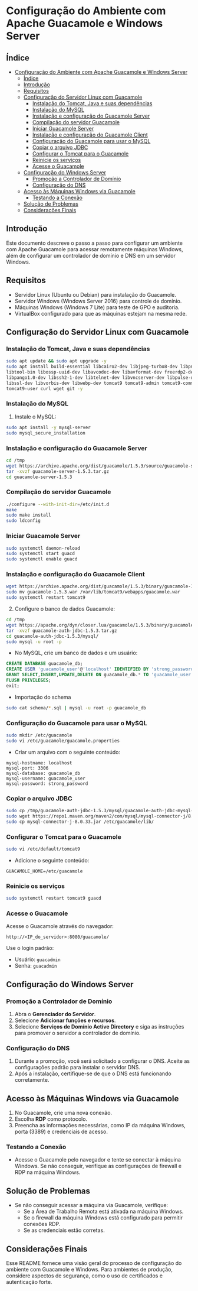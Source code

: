 # Configuração do Ambiente com Apache Guacamole e Windows Server

## Índice

- [Configuração do Ambiente com Apache Guacamole e Windows Server](#configuração-do-ambiente-com-apache-guacamole-e-windows-server)
  - [Índice](#índice)
  - [Introdução](#introdução)
  - [Requisitos](#requisitos)
  - [Configuração do Servidor Linux com Guacamole](#configuração-do-servidor-linux-com-guacamole)
    - [Instalação do Tomcat, Java e suas dependências](#instalação-do-tomcat-java-e-suas-dependências)
    - [Instalação do MySQL](#instalação-do-mysql)
    - [Instalação e configuração do Guacamole Server](#instalação-e-configuração-do-guacamole-server)
    - [Compilação do servidor Guacamole](#compilação-do-servidor-guacamole)
    - [Iniciar Guacamole Server](#iniciar-guacamole-server)
    - [Instalação e configuração do Guacamole Client](#instalação-e-configuração-do-guacamole-client)
    - [Configuração do Guacamole para usar o MySQL](#configuração-do-guacamole-para-usar-o-mysql)
    - [Copiar o arquivo JDBC](#copiar-o-arquivo-jdbc)
    - [Configurar o Tomcat para o Guacamole](#configurar-o-tomcat-para-o-guacamole)
    - [Reinicie os serviços](#reinicie-os-serviços)
    - [Acesse o Guacamole](#acesse-o-guacamole)
  - [Configuração do Windows Server](#configuração-do-windows-server)
    - [Promoção a Controlador de Domínio](#promoção-a-controlador-de-domínio)
    - [Configuração do DNS](#configuração-do-dns)
  - [Acesso às Máquinas Windows via Guacamole](#acesso-às-máquinas-windows-via-guacamole)
    - [Testando a Conexão](#testando-a-conexão)
  - [Solução de Problemas](#solução-de-problemas)
  - [Considerações Finais](#considerações-finais)

## Introdução

Este documento descreve o passo a passo para configurar um ambiente com Apache Guacamole para acessar remotamente máquinas Windows, além de configurar um controlador de domínio e DNS em um servidor Windows.

## Requisitos

- Servidor Linux (Ubuntu ou Debian) para instalação do Guacamole.
- Servidor Windows (Windows Server 2016) para controle de domínio.
- Máquinas Windows (Windows 7 Lite) para teste de GPO e auditoria.
- VirtualBox configurado para que as máquinas estejam na mesma rede.

## Configuração do Servidor Linux com Guacamole

### Instalação do Tomcat, Java e suas dependências

```bash
sudo apt update && sudo apt upgrade -y
sudo apt install build-essential libcairo2-dev libjpeg-turbo8-dev libpng-dev \
libtool-bin libossp-uuid-dev libavcodec-dev libavformat-dev freerdp2-dev \
libpango1.0-dev libssh2-1-dev libtelnet-dev libvncserver-dev libpulse-dev \
libssl-dev libvorbis-dev libwebp-dev tomcat9 tomcat9-admin tomcat9-common \
tomcat9-user curl wget git -y
```

### Instalação do MySQL

1. Instale o MySQL:

```bash
sudo apt install -y mysql-server
sudo mysql_secure_installation
```

### Instalação e configuração do Guacamole Server

```bash
cd /tmp
wget https://archive.apache.org/dist/guacamole/1.5.3/source/guacamole-server-1.5.3.tar.gz
tar -xvzf guacamole-server-1.5.3.tar.gz
cd guacamole-server-1.5.3
```

### Compilação do servidor Guacamole

```bash
./configure --with-init-dir=/etc/init.d
make
sudo make install
sudo ldconfig
```

### Iniciar Guacamole Server

```bash
sudo systemctl daemon-reload
sudo systemctl start guacd
sudo systemctl enable guacd
```

### Instalação e configuração do Guacamole Client

```bash
wget https://archive.apache.org/dist/guacamole/1.5.3/binary/guacamole-1.5.3.war
sudo mv guacamole-1.5.3.war /var/lib/tomcat9/webapps/guacamole.war
sudo systemctl restart tomcat9
```

2. Configure o banco de dados Guacamole:

```bash
cd /tmp
wget https://apache.org/dyn/closer.lua/guacamole/1.5.3/binary/guacamole-auth-jdbc-1.5.3.tar.gz
tar -xvzf guacamole-auth-jdbc-1.5.3.tar.gz
cd guacamole-auth-jdbc-1.5.3/mysql/
sudo mysql -u root -p
```

- No MySQL, crie um banco de dados e um usuário:

```sql
CREATE DATABASE guacamole_db;
CREATE USER 'guacamole_user'@'localhost' IDENTIFIED BY 'strong_password';
GRANT SELECT,INSERT,UPDATE,DELETE ON guacamole_db.* TO 'guacamole_user'@'localhost';
FLUSH PRIVILEGES;
exit;
```

- Importação do schema

```bash
sudo cat schema/*.sql | mysql -u root -p guacamole_db
```

### Configuração do Guacamole para usar o MySQL

```bash
sudo mkdir /etc/guacamole
sudo vi /etc/guacamole/guacamole.properties
```

- Criar um arquivo com o seguinte conteúdo:

```
mysql-hostname: localhost
mysql-port: 3306
mysql-database: guacamole_db
mysql-username: guacamole_user
mysql-password: strong_password
```

### Copiar o arquivo JDBC

```bash
sudo cp /tmp/guacamole-auth-jdbc-1.5.3/mysql/guacamole-auth-jdbc-mysql-1.5.3.jar /etc/guacamole/extensions/
sudo wget https://repo1.maven.org/maven2/com/mysql/mysql-connector-j/8.0.33/mysql-connector-j-8.0.33.jar
sudo cp mysql-connector-j-8.0.33.jar /etc/guacamole/lib/
```

### Configurar o Tomcat para o Guacamole

```bash
sudo vi /etc/default/tomcat9
```

- Adicione o seguinte conteúdo:

```
GUACAMOLE_HOME=/etc/guacamole
```

### Reinicie os serviços

```bash
sudo systemctl restart tomcat9 guacd
```

### Acesse o Guacamole

Acesse o Guacamole através do navegador:

```
http://<IP_do_servidor>:8080/guacamole/
```

Use o login padrão:

- Usuário: `guacadmin`
- Senha: `guacadmin`

## Configuração do Windows Server

### Promoção a Controlador de Domínio

1. Abra o **Gerenciador do Servidor**.
2. Selecione **Adicionar funções e recursos**.
3. Selecione **Serviços de Domínio Active Directory** e siga as instruções para promover o servidor a controlador de domínio.

### Configuração do DNS

1. Durante a promoção, você será solicitado a configurar o DNS. Aceite as configurações padrão para instalar o servidor DNS.
2. Após a instalação, certifique-se de que o DNS está funcionando corretamente.

## Acesso às Máquinas Windows via Guacamole

1. No Guacamole, crie uma nova conexão.
2. Escolha **RDP** como protocolo.
3. Preencha as informações necessárias, como IP da máquina Windows, porta (3389) e credenciais de acesso.

### Testando a Conexão

- Acesse o Guacamole pelo navegador e tente se conectar à máquina Windows. Se não conseguir, verifique as configurações de firewall e RDP na máquina Windows.

## Solução de Problemas

- Se não conseguir acessar a máquina via Guacamole, verifique:
  - Se a Área de Trabalho Remota está ativada na máquina Windows.
  - Se o firewall da máquina Windows está configurado para permitir conexões RDP.
  - Se as credenciais estão corretas.

## Considerações Finais

Esse README fornece uma visão geral do processo de configuração do ambiente com Guacamole e Windows. Para ambientes de produção, considere aspectos de segurança, como o uso de certificados e autenticação forte.